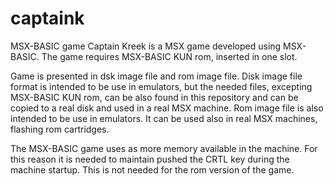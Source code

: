 # captaink
MSX-BASIC game
Captain Kreek is a MSX game developed using MSX-BASIC. The game requires MSX-BASIC KUN rom, inserted in one slot.

Game is presented in dsk image file and rom image file. Disk image file format is intended to be use in emulators, but the needed files, excepting MSX-BASIC KUN rom, can be also found in this repository and can be copied to a real disk and used in a real MSX machine.
Rom image file is also intended to be use in emulators. It can be used also in real MSX machines, flashing rom cartridges.

The MSX-BASIC game uses as more memory available in the machine. For this reason it is needed to maintain pushed the CRTL key during the machine startup.
This is not needed for the rom version of the game.

